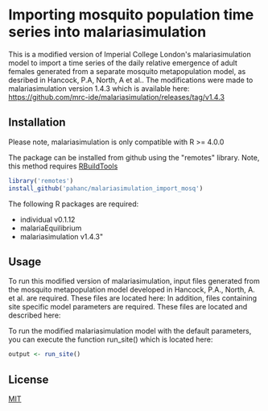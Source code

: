 
# Importing mosquito population time series into malariasimulation

This is a modified version of Imperial College London's malariasimulation model to import a time series of the daily relative emergence of adult females generated from a separate mosquito metapopulation model, as desribed in Hancock, P.A, North, A et al.. The modifications were made to malariasimulation version 1.4.3 which is available here:
https://github.com/mrc-ide/malariasimulation/releases/tag/v1.4.3

## Installation

Please note, malariasimulation is only compatible with R >= 4.0.0

The package can be installed from github using the "remotes" library. Note, this
method requires [RBuildTools](https://cran.r-project.org/bin/windows/Rtools/)

```R
library('remotes')
install_github('pahanc/malariasimulation_import_mosq')
```

The following R packages are required:
* individual v0.1.12
* malariaEquilibrium 
* malariasimulation v1.4.3"

## Usage

To run this modified version of malariasimulation, input files generated from the mosquito metapopulation model developed in Hancock, P.A., North, A. et al. are required. These files are located here: 
In addition, files containing site specific model parameters are required. These files are located and described here:

To run the modified malariasimulation model with the default parameters, you
can execute the function run_site() which is located here:

```R
output <- run_site()
```



## License
[MIT](https://choosealicense.com/licenses/mit/)
